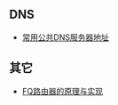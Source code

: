 ## DNS
* [常用公共DNS服务器地址](http://www.williamlong.info/archives/3939.html)


## 其它
* [FQ路由器的原理与实现](https://docs.google.com/document/d/1mmMiMYbviMxJ-DhTyIGdK7OOg581LSD1CZV4XY1OMG8/mobilebasic)